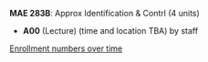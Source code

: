 **MAE 283B**: Approx Identification & Contrl (4 units)

- **A00** (Lecture) (time and location TBA) by staff

[Enrollment numbers over time](./MAE283B.tsv)
